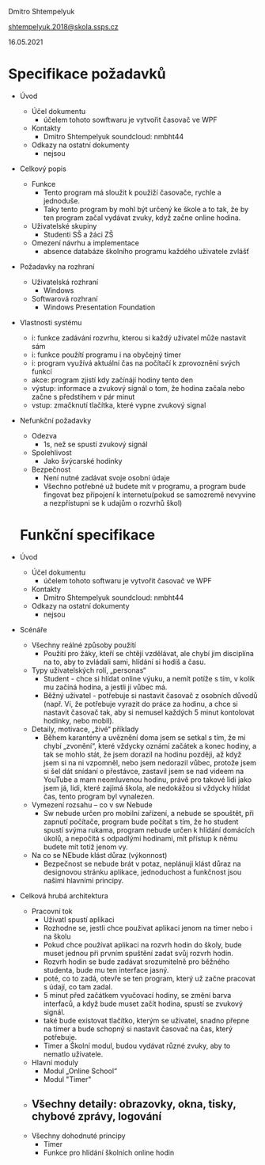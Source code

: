 Dmitro Shtempelyuk

shtempelyuk.2018@skola.ssps.cz

16.05.2021
# Specifikace požadavků
- Úvod
  - Účel dokumentu
 	 - účelem tohoto sowftwaru je vytvořit časovač ve WPF
  - Kontakty
    - Dmitro Shtempelyuk soundcloud: nmbht44
  - Odkazy na ostatní dokumenty 
 	 - nejsou
- Celkový popis
  - Funkce
    - Tento program má sloužit k použiží časovače, rychle a jednoduše. 
    - Taky tento program by mohl být určený ke škole a to tak, že by ten program začal vydávat zvuky, když začne online hodina.
  - Uživatelské skupiny 
    - Studenti SŠ a žáci ZŠ
  - Omezení návrhu a implementace
    - absence databáze školního programu každého uživatele zvlášť 
- Požadavky na rozhraní
  - Uživatelská rozhraní
    - Windows
  - Softwarová rozhraní
    - Windows Presentation Foundation
- Vlastnosti systému
  - i: funkce zadávání rozvrhu, kterou si každý uživatel může nastavit sám
  - i: funkce použítí programu i na obyčejný timer
  - i: program využívá aktuální čas na počítačí k zprovoznění svých funkcí
  - akce: program zjistí kdy začínájí hodiny tento den  
  - výstup: informace a zvukový signál o tom, že hodina začala nebo začne s předstihem v pár minut 
  - vstup: zmačknutí tlačítka, které vypne zvukový signal 
- Nefunkční požadavky
  - Odezva
    - 1s, než se spustí zvukový signál
  - Spolehlivost
    - Jako švýcarské hodinky  	
  - Bezpečnost
    - Není nutné zadávat svoje osobní údaje
    - Všechno potřebné už budete mít v programu, a program bude fingovat bez připojení k internetu(pokud se samozremě nevyvine a nezpřístupni se k udajům o rozvrhů škol)
  
  # Funkční specifikace
-	Úvod
    - Účel dokumentu
        -	účelem tohoto softwaru je vytvořit časovač ve WPF
    -	Kontakty
        -	Dmitro Shtempelyuk soundcloud: nmbht44
    -	Odkazy na ostatní dokumenty 
        -	nejsou
-	Scénáře  
    -	Všechny reálné způsoby použití
        -	Použití pro žáky, kteří se chtějí vzdělávat, ale chybí jim disciplína na to, aby to zvládali sami, hlídání si hodíš a času.
    -	Typy uživatelských rolí, „personas“
        -	Student - chce si hlídat online výuku, a nemít potíže s tím, v kolik mu začíná hodina, a jestli jí vůbec má.
        -	Běžný uživatel - potřebuje si nastavit časovač z osobních důvodů (např. Ví, že potřebuje vyrazit do práce za hodinu, a chce si nastavit časovač tak, aby si nemusel každých 5 minut kontolovat hodinky, nebo mobil).  
    -	Detaily, motivace, „živé“ příklady
        -	Během karantény a uvěznění doma jsem se setkal s tím, že mi chybí „zvonění“, které vždycky oznámí začátek a konec hodiny, a tak se mohlo stát, že jsem dorazil na hodinu později, až když jsem si na ni vzpomněl, nebo jsem nedorazil vůbec, protože jsem si šel dát snídaní o přestávce, zastavil jsem se nad videem na YouTube a mam neomluvenou hodinu, právě pro takové lidi jako jsem já, lidi, které zajímá škola, ale nedokážou si vždycky hlídat čas, tento program byl vynalezen.
    -	Vymezení rozsahu – co v sw Nebude
        -	Sw nebude určen pro mobilní zařízení, a nebude se spouštět, při zapnutí počítače, program bude počítat s tím, že ho student spustí svýma rukama, program nebude určen k hlídání domácích úkolů, a nepočítá s odpadlými hodinami, mít přístup k němu budete mít totiž jenom vy.
    -	Na co se NEbude klást důraz (výkonnost)
        -	Bezpečnost se nebude brát v potaz, neplánuji klást důraz na designovou stránku aplikace, jednoduchost a funkčnost jsou našimi hlavními principy.
-	Celková hrubá architektura
    -	Pracovní tok
        - Uživatl spustí aplikaci
        - Rozhodne se, jestli chce použivat aplikaci jenom na	timer nebo i na školu
        - Pokud chce používat aplikaci na rozvrh hodin do školy, bude muset jednou při prvním spuštění zadat svůj rozvrh hodin.
        - Rozvrh hodin se bude zadávat srozumitelně pro běžného studenta, bude mu ten interface jasný.
        - poté, co to zadá, otevře se ten program, který už začne pracovat s údají, co tam zadal.
        - 5 minut před začátkem vyučovací hodiny, se změní barva interfaců, a když bude muset začít hodina, spustí se zvukový signál.
        - také bude existovat tlačítko, kterým se uživatel, snadno přepne na timer a bude schopný si nastavit časovač na čas, který potřebuje.
        - Timer a Školní modul, budou vydávat různé zvuky, aby to nematlo uživatele.
    -	Hlavní moduly
        -	Modul „Online School“ 
        -	Modul "Timer" 
    -	Všechny detaily: obrazovky, okna, tisky, chybové zprávy, logování
        - 	 
    -	Všechny dohodnuté principy
        -	Timer
        -	Funkce pro hlídání školních online hodin
